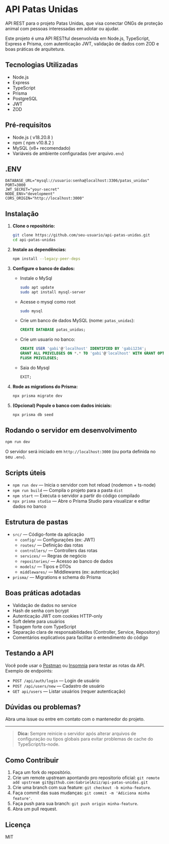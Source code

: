 
# API Patas Unidas

API REST para o projeto Patas Unidas, que visa conectar ONGs de proteção animal com pessoas interessadas em adotar ou ajudar.

Este projeto é uma API RESTful desenvolvida em Node.js, TypeScript, Express e Prisma, com autenticação JWT, validação de dados com ZOD e boas práticas de arquitetura.

## Tecnologias Utilizadas

- Node.js
- Express
- TypeScript
- Prisma
- PostgreSQL
- JWT
- ZOD

## Pré-requisitos

- Node.js ( v18.20.8 )
- npm ( npm v10.8.2 )
- MySQL (v8+ recomendado)
- Variáveis de ambiente configuradas (ver arquivo`.env`)

## .ENV
   ```
   DATABASE_URL="mysql://usuario:senha@localhost:3306/patas_unidas"
   PORT=3000
   JWT_SECRET="your-secret"
   NODE_ENV="development"
   CORS_ORIGIN="http://localhost:3000"
   ```

## Instalação

1. **Clone o repositório:**

   ```bash
   git clone https://github.com/seu-usuario/api-patas-unidas.git
   cd api-patas-unidas
   ```

2. **Instale as dependências:**

   ```bash
   npm install --legacy-peer-deps
   ```

3. **Configure o banco de dados:**

   - Instale o MySql

      ``` bash 
      sudo apt update
      sudo apt install mysql-server
      ```

   - Acesse o mysql como root
      ```bash
      sudo mysql
      ```
   - Crie um banco de dados MySQL (nome: `patas_unidas`):
      ```sql
      CREATE DATABASE patas_unidas;
      ```

   - Crie um usuario no banco:
      ```sql
      CREATE USER 'gabi'@'localhost' IDENTIFIED BY 'gabi1234';
      GRANT ALL PRIVILEGES ON *.* TO 'gabi'@'localhost' WITH GRANT OPTION;
      FLUSH PRIVILEGES;
      ```

   - Saia do Mysql
      ```sql
      EXIT;
      ```

4. **Rode as migrations do Prisma:**

   ```bash
   npx prisma migrate dev
   ```

5. **(Opcional) Popule o banco com dados iniciais:**

   ```bash
   npx prisma db seed
   ```

## Rodando o servidor em desenvolvimento

```bash
npm run dev
```

O servidor será iniciado em `http://localhost:3000` (ou porta definida no seu `.env`).

## Scripts úteis

- `npm run dev` — Inicia o servidor com hot reload (nodemon + ts-node)
- `npm run build` — Compila o projeto para a pasta `dist`
- `npm start` — Executa o servidor a partir do código compilado
- `npx prisma studio` — Abre o Prisma Studio para visualizar e editar dados no banco

## Estrutura de pastas

- `src/` — Código-fonte da aplicação
  - `config/` — Configurações (ex: JWT)
  - `routes/` — Definição das rotas
  - `controllers/` — Controllers das rotas
  - `services/` — Regras de negócio
  - `repositories/` — Acesso ao banco de dados
  - `models/` — Tipos e DTOs
  - `middlewares/` — Middlewares (ex: autenticação)
- `prisma/` — Migrations e schema do Prisma

## Boas práticas adotadas

- Validação de dados no service
- Hash de senha com bcrypt
- Autenticação JWT com cookies HTTP-only
- Soft delete para usuários
- Tipagem forte com TypeScript
- Separação clara de responsabilidades (Controller, Service, Repository)
- Comentários explicativos para facilitar o entendimento do código

## Testando a API

Você pode usar o [Postman](https://www.postman.com/) ou [Insomnia](https://insomnia.rest/) para testar as rotas da API.
Exemplo de endpoints:

- `POST /api/auth/login` — Login de usuário
- `POST /api/users/new` — Cadastro de usuário
- `GET api/users` — Listar usuários (requer autenticação)

## Dúvidas ou problemas?

Abra uma issue ou entre em contato com o mantenedor do projeto.

---

> **Dica:** Sempre reinicie o servidor após alterar arquivos de configuração ou tipos globais para evitar problemas de cache do TypeScript/ts-node.

## Como Contribuir

1. Faça um fork do repositório.
2. Crie um remote upstream apontando pro repositorio oficial: `git remote add upstream git@github.com:GabrielAziz/api-patas-unidas.git`
3. Crie uma branch com sua feature: `git checkout -b minha-feature`.
4. Faça commit das suas mudanças: `git commit -m 'Adiciona minha feature'`.
5. Faça push para sua branch: `git push origin minha-feature`.
6. Abra um pull request.

## Licença

MIT
